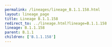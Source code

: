 ```yaml
---
permalink: /lineages/lineage_B.1.1.158.html
layout: lineage_page
title: Lineage B.1.1.158
redirect_to: ../lineage.html?lineage=B.1.1.158
lineage: B.1.1.158
parent: B.1.1
children: ['B.1.1.158']
---
```

